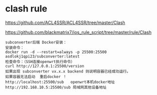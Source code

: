 # clash rule

https://github.com/ACL4SSR/ACL4SSR/tree/master/Clash  

https://github.com/blackmatrix7/ios_rule_script/tree/master/rule/Clash

```
subconverter后端 Docker安装：
安装命令：
docker run -d --restart=always -p 25500:25500 asdlokj1qpi23/subconverter:latest
检查命令：（SSH连接openwrt执行命令）
curl http://127.0.0.1:25500/version
如果出现 subconverter vx.x.x backend 则说明容器已经成功运行。
如果容器无法启动  重启docker ！
http://localhost:25500/sub   openwrt本机docker地址
http://192.168.10.5:25500/sub 局域网其他设备地址
```
